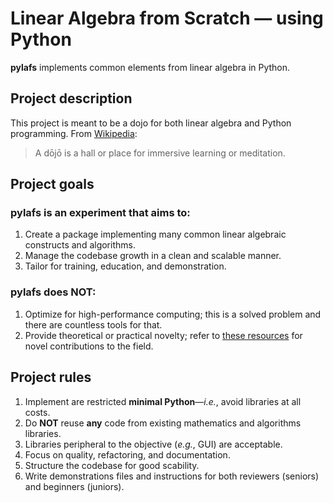 # Linear Algebra from Scratch — using Python
**pylafs** implements common elements from linear algebra in Python.

## Project description
This project is meant to be a dojo for both linear algebra and Python programming.
From [Wikipedia](https://en.wikipedia.org/wiki/Dojo):
>A dōjō is a hall or place for immersive learning or meditation.

## Project goals
### pylafs is an experiment that aims to:
1. Create a package implementing many common linear algebraic constructs and algorithms.
2. Manage the codebase growth in a clean and scalable manner.
3. Tailor for training, education, and demonstration.

### pylafs does NOT:
1. Optimize for high-performance computing; this is a solved problem and there are countless tools for that.
2. Provide theoretical or practical novelty; refer to [these resources](https://www.win.tue.nl/~hochsten/journals.html) for novel contributions to the field.

## Project rules
1. Implement are restricted **minimal Python**—_i.e._, avoid libraries at all costs.
2. Do **NOT** reuse **any** code from existing mathematics and algorithms libraries.
3. Libraries peripheral to the objective (_e.g._, GUI) are acceptable. 
4. Focus on quality, refactoring, and documentation.
5. Structure the codebase for good scability.
6. Write demonstrations files and instructions for both reviewers (seniors) and beginners (juniors).
